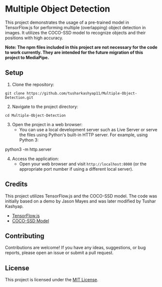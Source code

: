 # Multiple Object Detection

This project demonstrates the usage of a pre-trained model in TensorFlow.js for performing multiple (overlapping) object detection in images. It utilizes the COCO-SSD model to recognize objects and their positions with high accuracy.

**Note: The npm files included in this project are not necessary for the code to work currently. They are intended for the future migration of this project to MediaPipe.**

## Setup

1. Clone the repository:
```
git clone https://github.com/tusharkashyap11/Multiple-Object-Detection.git
```
2. Navigate to the project directory:
```
cd Multiple-Object-Detection
```
3. Open the project in a web browser:
   - You can use a local development server such as Live Server or serve the files using Python's built-in HTTP server. For example, using Python 3:

python3 -m http.server

4. Access the application:
   - Open your web browser and visit `http://localhost:8000` (or the appropriate port number if using a different local server).

## Credits

This project utilizes TensorFlow.js and the COCO-SSD model. The code was initially based on a demo by Jason Mayes and was later modified by Tushar Kashyap. 

- [TensorFlow.js](https://www.tensorflow.org/js)
- [COCO-SSD Model](https://github.com/tensorflow/tfjs-models/tree/master/coco-ssd)
## Contributing

Contributions are welcome! If you have any ideas, suggestions, or bug reports, please open an issue or submit a pull request.

## License

This project is licensed under the [MIT License](LICENSE).
